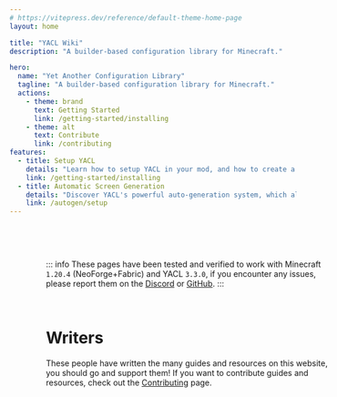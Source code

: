 ```yaml
---
# https://vitepress.dev/reference/default-theme-home-page
layout: home

title: "YACL Wiki"
description: "A builder-based configuration library for Minecraft."

hero:
  name: "Yet Another Configuration Library"
  tagline: "A builder-based configuration library for Minecraft."
  actions:
    - theme: brand
      text: Getting Started
      link: /getting-started/installing
    - theme: alt
      text: Contribute
      link: /contributing
features:
  - title: Setup YACL
    details: "Learn how to setup YACL in your mod, and how to create a configuration screen using either the automatic system or the manual method."
    link: /getting-started/installing
  - title: Automatic Screen Generation
    details: "Discover YACL's powerful auto-generation system, which allows you to create a configuration screen with annotations."
    link: /autogen/setup
---
```


<style scoped>
.container {
  margin: auto;
  width: 100%;
  max-width: 1280px;
  padding: 0 24px;
  padding-top: 48px !important;
}

@media (min-width: 640px) {
  .container {
    padding: 0 48px;
  }
}

@media (min-width: 960px) {
  .container {
    width: 100%;
    padding: 0 64px;
  }
}
</style>

<script setup>
import {
  VPTeamMembers
} from 'vitepress/theme'

const memberData = [{
  name: "imb11",
  website: "https://imb11.dev/",
  discord: "https://discord.imb11.dev/"
}, {
  name: "isXander",
  website: "https://isxander.dev",
  discord: "https://short.isxander.dev/discord/"
}]

const members = memberData.map((data) => {
    const links = [];

    if(data.twitter) links.push({
      icon: "twitter",
      link: `https://twitter.com/${data.twitter}`,
      target: '_blank',
      rel: 'sponsored'
    });

    if(data.mastodon) {
      const mastodon_domain = data.mastodon.split("@")[1];
      const mastodon_username = "@" + data.mastodon.split("@")[0];

      links.push({
        icon: "mastodon",
        link: `https://${mastodon_domain}/${mastodon_username}`,
        target: '_blank',
      rel: 'sponsored'
      });
    }

    if(data.website) links.push({
      icon: {
        svg: `<svg xmlns="http://www.w3.org/2000/svg" width="24" height="24" viewBox="0 0 24 24" stroke="currentColor" stroke-width="2" stroke-linecap="round" stroke-linejoin="round">
  <circle cx="12" cy="12" r="10"></circle>
  <line x1="2" y1="12" x2="22" y2="12"></line>
  <path fill="none" d="M12 2a15.3 15.3 0 0 1 4 10 15.3 15.3 0 0 1-4 10 15.3 15.3 0 0 1-4-10 15.3 15.3 0 0 1 4-10z"></path>
</svg>
`
      },
      link: data.website,
      target: '_blank',
      rel: 'sponsored'
    });

    if(data.discord) links.push({
      icon: "discord",
      link: data.discord,
      target: '_blank',
      rel: 'sponsored'
    });

    links.push({
      icon: "github",
      link: `https://github.com/${data.name}`,
      target: '_blank',
      rel: 'sponsored'
    });

    return {
      name: data.name,
      avatar: `https://github.com/${data.name}.png?size=120`,
      links: links,
      target: '_blank',
      rel: 'sponsored'
    }
});
</script>

<div class="vp-doc container">

::: info
These pages have been tested and verified to work with Minecraft `1.20.4` (NeoForge+Fabric) and YACL `3.3.0`, if you encounter any issues, please report them on the [Discord](https://discord.gg/5tmestARuU) or [GitHub](https://github.com/moddedmc-wiki/yacl-wiki).
:::

<br />

# Writers

These people have written the many guides and resources on this website, you should go and support them! If you want to contribute guides and resources, check out the [Contributing](/contributing) page.

<VPTeamMembers
    :members="members"
/>

</div>